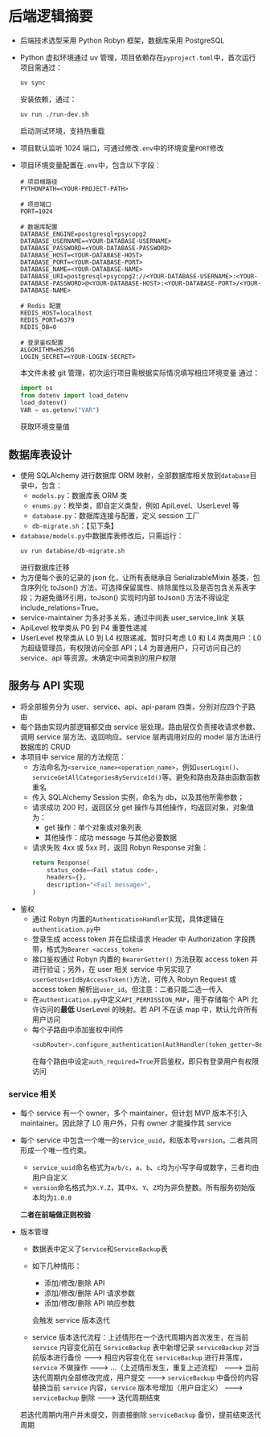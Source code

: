 # 后端逻辑摘要

-   后端技术选型采用 Python Robyn 框架，数据库采用 PostgreSQL
-   Python 虚拟环境通过 uv 管理，项目依赖存在`pyproject.toml`中，首次运行项目需通过：
    ```bash
    uv sync
    ```
    安装依赖，通过：
    ```bash
    uv run ./run-dev.sh
    ```
    启动测试环境，支持热重载
-   项目默认监听 1024 端口，可通过修改`.env`中的环境变量`PORT`修改
-   项目环境变量配置在`.env`中，包含以下字段：

    ```
    # 项目根路径
    PYTHONPATH=<YOUR-PROJECT-PATH>

    # 项目端口
    PORT=1024

    # 数据库配置
    DATABASE_ENGINE=postgresql+psycopg2
    DATABASE_USERNAME=<YOUR-DATABASE-USERNAME>
    DATABASE_PASSWORD=<YOUR-DATABASE-PASSWORD>
    DATABASE_HOST=<YOUR-DATABASE-HOST>
    DATABASE_PORT=<YOUR-DATABASE-PORT>
    DATABASE_NAME=<YOUR-DATABASE-NAME>
    DATABASE_URI=postgresql+psycopg2://<YOUR-DATABASE-USERNAME>:<YOUR-DATABASE-PASSWORD>@<YOUR-DATABASE-HOST>:<YOUR-DATABASE-PORT>/<YOUR-DATABASE-NAME>

    # Redis 配置
    REDIS_HOST=localhost
    REDIS_PORT=6379
    REDIS_DB=0

    # 登录鉴权配置
    ALGORITHM=HS256
    LOGIN_SECRET=<YOUR-LOGIN-SECRET>
    ```

    本文件未被 git 管理，初次运行项目需根据实际情况填写相应环境变量
    通过：

    ```python
    import os
    from dotenv import load_dotenv
    load_dotenv()
    VAR = os.getenv("VAR")
    ```

    获取环境变量值

## 数据库表设计

-   使用 SQLAlchemy 进行数据库 ORM 映射，全部数据库相关放到`database`目录中，包含：
    -   `models.py`：数据库表 ORM 类
    -   `enums.py`：枚举类，即自定义类型，例如 ApiLevel、UserLevel 等
    -   `database.py`：数据库连接与配置，定义 session 工厂
    -   `db-migrate.sh`：【见下条】
-   `database/models.py`中数据库表修改后，只需运行：
    ```bash
    uv run database/db-migrate.sh
    ```
    进行数据库迁移
-   为方便每个表的记录的 json 化，让所有表继承自 SerializableMixin 基类，包含序列化 toJson() 方法，可选择保留属性、排除属性以及是否包含关系表字段；为避免循环引用，toJson() 实现时内部 toJson() 方法不得设定 include_relations=True。
-   service-maintainer 为多对多关系，通过中间表 user_service_link 关联
-   ApiLevel 枚举类从 P0 到 P4 重要性递减
-   UserLevel 枚举类从 L0 到 L4 权限递减。暂时只考虑 L0 和 L4 两类用户：L0 为超级管理员，有权限访问全部 API；L4 为普通用户，只可访问自己的 service、api 等资源。未确定中间类别的用户权限

## 服务与 API 实现

-   将全部服务分为 user、service、api、api-param 四类，分别对应四个子路由
-   每个路由实现内部逻辑都交由 service 层处理。路由层仅负责接收请求参数、调用 service 层方法、返回响应。service 层再调用对应的 model 层方法进行数据库的 CRUD
-   本项目中 service 层的方法规范：
    -   方法命名为`<service_name><operation_name>`，例如`userLogin()`、`serviceGetAllCategoriesByServiceId()`等。避免和路由及路由函数函数重名
    -   传入 SQLAlchemy Session 实例，命名为 db，以及其他所需参数；
    -   请求成功 200 时，返回区分 get 操作与其他操作，均返回对象，对象值为：
        -   get 操作：单个对象或对象列表
        -   其他操作：成功 message 与其他必要数据
    -   请求失败 4xx 或 5xx 时，返回 Robyn Response 对象：
        ```python
        return Response(
            status_code=<Fail status code>,
            headers={},
            description="<Fail message>",
        )
        ```
-   鉴权
    -   通过 Robyn 内置的`AuthenticationHandler`实现，具体逻辑在`authentication.py`中
    -   登录生成 access token 并在后续请求 Header 中 Authorization 字段携带，格式为`Bearer <access_token>`
    -   接口鉴权通过 Robyn 内置的 `BearerGetter()` 方法获取 access token 并进行验证；另外，在 user 相关 service 中另实现了`userGetUserIdByAccessToken()`方法，可传入 Robyn Request 或 access token 解析出`user_id`。但注意：二者只能二选一传入
    -   在`authentication.py`中定义`API_PERMISSION_MAP`，用于存储每个 API 允许访问的**最低** UserLevel 的映射。若 API 不在该 map 中，默认允许所有用户访问
    -   每个子路由中添加鉴权中间件
        ```python
        <subRouter>.configure_authentication(AuthHandler(token_getter=BearerGetter()))
        ```
        在每个路由中设定`auth_required=True`开启鉴权，即只有登录用户有权限访问

### service 相关

-   每个 service 有一个 owner，多个 maintainer，但计划 MVP 版本不引入 maintainer。因此除了 L0 用户外，只有 owner 才能操作其 service
-   每个 service 中包含一个唯一的`service_uuid`，和版本号`version`。二者共同形成一个唯一性约束。

    -   `service_uuid`命名格式为`a/b/c`，`a`、`b`、`c`均为小写字母或数字，三者均由用户自定义
    -   `version`命名格式为`X.Y.Z`，其中`X`、`Y`、`Z`均为非负整数。所有服务初始版本均为`1.0.0`

    **二者在前端做正则校验**

-   版本管理

    -   数据表中定义了`Service`和`ServiceBackup`表
    -   如下几种情形：

        -   添加/修改/删除 API
        -   添加/修改/删除 API 请求参数
        -   添加/修改/删除 API 响应参数

        会触发 service 版本迭代

    -   service 版本迭代流程：上述情形在一个迭代周期内首次发生，在当前 `service` 内容变化前在 `ServiceBackup` 表中新增记录 `serviceBackup` 对当前版本进行备份 ---> 相应内容变化在 `serviceBackup` 进行并落库，`service` 不做操作 ---> ...（上述情形发生，重复上述流程） ---> 当前迭代周期内全部修改完成，用户提交 ---> `serviceBackup` 中备份的内容替换当前 `service` 内容，`service` 版本号增加（用户自定义） ---> `serviceBackup` 删除 ---> 迭代周期结束

    若迭代周期内用户并未提交，则直接删除 `serviceBackup` 备份，提前结束迭代周期
